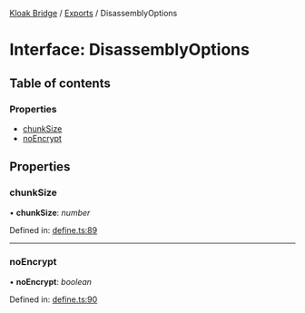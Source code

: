 [Kloak Bridge](../README.md) / [Exports](../modules.md) / DisassemblyOptions

# Interface: DisassemblyOptions

## Table of contents

### Properties

- [chunkSize](disassemblyoptions.md#chunksize)
- [noEncrypt](disassemblyoptions.md#noencrypt)

## Properties

### chunkSize

• **chunkSize**: *number*

Defined in: [define.ts:89](https://github.com/CoNET-project/kloak-bridge/blob/e8c6fc3/src/define.ts#L89)

___

### noEncrypt

• **noEncrypt**: *boolean*

Defined in: [define.ts:90](https://github.com/CoNET-project/kloak-bridge/blob/e8c6fc3/src/define.ts#L90)
